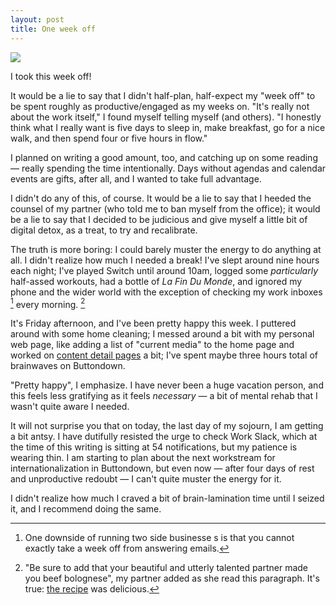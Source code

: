 ```yaml
---
layout: post
title: One week off
---
```


![](https://i.pinimg.com/originals/ce/b8/39/ceb8390347a181ddd1b22921a54be83c.jpg)

I took this week off!

It would be a lie to say that I didn't half-plan, half-expect my "week off" to
be spent roughly as productive/engaged as my weeks on. "It's really not about the
work itself," I found myself telling myself (and others). "I honestly think what
I really want is five days to sleep in, make breakfast, go for a nice walk, and then
spend four or five hours in flow."

I planned on writing a good amount, too, and catching up on some reading — really spending
the time intentionally. Days without agendas and calendar events are gifts, after all, and I
wanted to take full advantage.

I didn't do any of this, of course.  It would be a lie to say that I heeded the counsel of
my partner (who told me to ban myself from the office); it would be a lie to say that I 
decided to be judicious and give myself a little bit of digital detox, as a treat, to try
and recalibrate.

The truth is more boring: I could barely muster the energy to do anything at all.
I didn't realize how much I needed a break! I've slept around nine hours each night;
I've played Switch until around 10am, logged some _particularly_ half-assed workouts,
had a bottle of *La Fin Du Monde*, and ignored my phone and the wider world with the exception
of checking my work inboxes [^1] every morning. [^2]

It's Friday afternoon, and I've been pretty happy this week. I puttered around with some home cleaning;
I messed around a bit with my personal web page, like adding a list of "current media" to the home page
and worked on [content detail pages](https://jmduke.com/content/sister-outsider/) a bit; I've spent maybe
three hours total of brainwaves on Buttondown.

"Pretty happy", I emphasize. I have never been a huge vacation person, and this feels less gratifying as it feels
_necessary_ — a bit of mental rehab that I wasn't quite aware I needed. 

It will not surprise you that on today, the last day of my sojourn, I am getting a bit antsy.  I have dutifully
resisted the urge to check Work Slack, which at the time of this writing is sitting at 54 notifications, but 
my patience is wearing thin. I am starting to plan about the next workstream for internationalization in Buttondown,
but even now — after four days of rest and unproductive redoubt — I can't quite muster the energy for it.

I didn't realize how much I craved a bit of brain-lamination time until I seized it, and I recommend doing the same.

[^1]: One downside of running two side businesse    s is that you cannot exactly take a week off from answering emails.

[^2]: "Be sure to add that your beautiful and utterly talented partner made you beef bolognese", my partner added as she read this paragraph. It's true: [the recipe](https://cooking.nytimes.com/recipes/1015181-marcella-hazans-bolognese-sauce) was delicious.